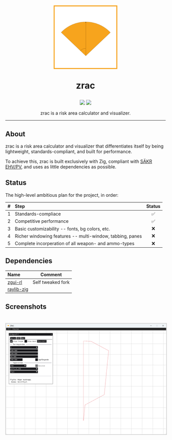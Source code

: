 <h1 align="center">
  <img src="/assets/icon.png" alt="zrac" width="200"/>
  <p align="center">zrac</p>
</h1>
<p align="center">
<a target="_blank" href="https://ziglang.org"><img src="https://img.shields.io/badge/Language-ZIG-orange"/></a> 
<a target="_blank" href="https://github.com/Atomvapen/ZRAC/blob/next/LICENSE"><img src="https://img.shields.io/badge/License-GPLv3-blue.svg" /></a>
</p>
<p align="center">
  zrac is a risk area calculator and visualizer.
</p>

---

## About
zrac is a risk area calculator and visualizer that differentiates itself by being lightweight, standards-compliant, and built for performance. 

To achieve this, zrac is built exclusively with Zig, compliant with [SÄKR EHV/PV], and uses as little dependencies as possible.


## Status

The high-level ambitious plan for the project, in order:

|  #  | Step                                                      | Status |
| :-: | :-------------------------------------------------------- | :----: |
|  1  | Standards-compliace                                       |   ✅   |
|  2  | Competitive performance                                   |   ✅   |
|  3  | Basic customizability -- fonts, bg colors, etc.           |   ❌   |
|  4  | Richer windowing features -- multi-window, tabbing, panes |   ❌   |
|  5  | Complete incorperation of all weapon- and ammo-types      |   ❌   |


## Dependencies

| Name                                                      | Comment           |
| :-------------------------------------------------------- | :---------------: |
| [zgui-rl]                                                 | Self tweaked fork |
| [raylib-zig]                                              |                   |

## Screenshots
<h1 align="center">
  <img src="/assets/screenshot.png" alt="zrac" width="1202"style="border: 2px solid lightgrey;"/>
</h1>

[raylib-zig]:https://github.com/Not-Nik/raylib-zig
[Zig]:https://ziglang.org/
[zgui-rl]:https://github.com/Atomvapen/zgui-rl
[SÄKR EHV/PV]:https://www.forsvarsmakten.se/siteassets/2-om-forsvarsmakten/dokument/reglementen/sakr-ehv-pv.pdf